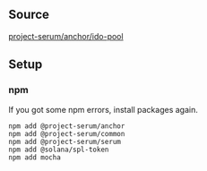## Source
[project-serum/anchor/ido-pool](https://github.com/project-serum/anchor/tree/master/tests/ido-pool)

## Setup
### npm
If you got some npm errors, install packages again.
```
npm add @project-serum/anchor
npm add @project-serum/common
npm add @project-serum/serum
npm add @solana/spl-token
npm add mocha
```
